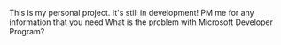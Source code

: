 This is my personal project. It's still in development!
PM me for any information that you need 
What is the problem with Microsoft Developer Program?
